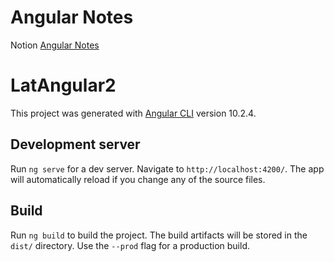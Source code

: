 # Angular Notes

Notion [Angular Notes](https://spiky-hammer-149.notion.site/Notes-angular-322e28cddbfc4b488bb8d4fe6c6e173b)

# LatAngular2

This project was generated with [Angular CLI](https://github.com/angular/angular-cli) version 10.2.4.

## Development server

Run `ng serve` for a dev server. Navigate to `http://localhost:4200/`. The app will automatically reload if you change any of the source files.

## Build

Run `ng build` to build the project. The build artifacts will be stored in the `dist/` directory. Use the `--prod` flag for a production build.

